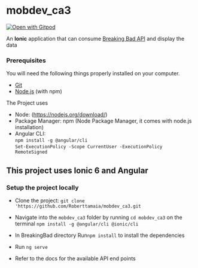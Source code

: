 # mobdev_ca3

<a href="https://gitpod.io/#https://github.com/Roberttamaia/mobdev_ca3.git">
  <img
    src="https://img.shields.io/badge/Contribute%20with-Gitpod-908a85?logo=gitpod"
    alt="Open with Gitpod"
  />
</a>

An <b>Ionic</b> application that can consume [Breaking Bad API](https://breakingbadapi.com) and display the data

### Prerequisites

You will need the following things properly installed on your computer.

* [Git](https://git-scm.com/)
* [Node.js](https://nodejs.org/) (with npm)

The Project uses

* Node:  (https://nodejs.org/download/)
* Package Manager: npm (Node Package Manager, it comes with node.js installation)
* Angular CLI: </br>
    `npm install -g @angular/cli` </br>
    `Set-ExecutionPolicy -Scope CurrentUser -ExecutionPolicy RemoteSigned`
## This project uses Ionic 6 and Angular

### Setup the project locally

* Clone the project: `git clone 'https://github.com/Roberttamaia/mobdev_ca3.git`

* Navigate into the `mobdev_ca3` folder by running `cd mobdev_ca3` on the terminal
  `npm install -g @angular/cli @ionic/cli`
* In BreakingBad directory Run`npm install` to install the dependencies
* Run `ng serve`
* Refer to the docs for the available API end points
